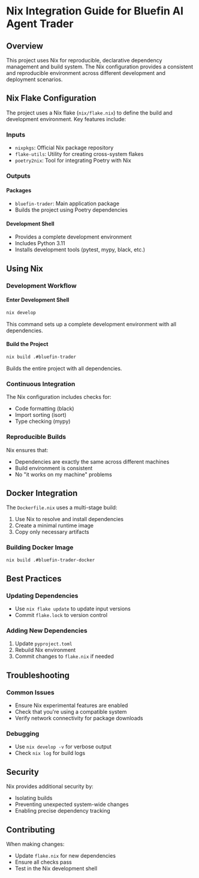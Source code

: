 # Nix Integration Guide for Bluefin AI Agent Trader

## Overview

This project uses Nix for reproducible, declarative dependency management and build system. The Nix configuration provides a consistent and reproducible environment across different development and deployment scenarios.

## Nix Flake Configuration

The project uses a Nix flake (`nix/flake.nix`) to define the build and development environment. Key features include:

### Inputs
- `nixpkgs`: Official Nix package repository
- `flake-utils`: Utility for creating cross-system flakes
- `poetry2nix`: Tool for integrating Poetry with Nix

### Outputs

#### Packages
- `bluefin-trader`: Main application package
- Builds the project using Poetry dependencies

#### Development Shell
- Provides a complete development environment
- Includes Python 3.11
- Installs development tools (pytest, mypy, black, etc.)

## Using Nix

### Development Workflow

#### Enter Development Shell
```bash
nix develop
```
This command sets up a complete development environment with all dependencies.

#### Build the Project
```bash
nix build .#bluefin-trader
```
Builds the entire project with all dependencies.

### Continuous Integration

The Nix configuration includes checks for:
- Code formatting (black)
- Import sorting (isort)
- Type checking (mypy)

### Reproducible Builds

Nix ensures that:
- Dependencies are exactly the same across different machines
- Build environment is consistent
- No "it works on my machine" problems

## Docker Integration

The `Dockerfile.nix` uses a multi-stage build:
1. Use Nix to resolve and install dependencies
2. Create a minimal runtime image
3. Copy only necessary artifacts

### Building Docker Image
```bash
nix build .#bluefin-trader-docker
```

## Best Practices

### Updating Dependencies
- Use `nix flake update` to update input versions
- Commit `flake.lock` to version control

### Adding New Dependencies
1. Update `pyproject.toml`
2. Rebuild Nix environment
3. Commit changes to `flake.nix` if needed

## Troubleshooting

### Common Issues
- Ensure Nix experimental features are enabled
- Check that you're using a compatible system
- Verify network connectivity for package downloads

### Debugging
- Use `nix develop -v` for verbose output
- Check `nix log` for build logs

## Security

Nix provides additional security by:
- Isolating builds
- Preventing unexpected system-wide changes
- Enabling precise dependency tracking

## Contributing

When making changes:
- Update `flake.nix` for new dependencies
- Ensure all checks pass
- Test in the Nix development shell